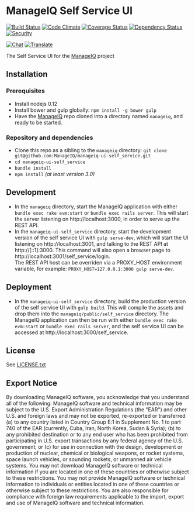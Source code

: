 # ManageIQ Self Service UI

[![Build Status](https://travis-ci.org/ManageIQ/manageiq-ui-self_service.svg)](https://travis-ci.org/ManageIQ/manageiq-ui-self_service)
[![Code Climate](https://codeclimate.com/github/ManageIQ/manageiq-ui-self_service/badges/gpa.svg)](https://codeclimate.com/github/ManageIQ/manageiq-ui-self_service)
[![Coverage Status](http://img.shields.io/coveralls/ManageIQ/manageiq-ui-self_service.svg)](https://coveralls.io/r/ManageIQ/manageiq-ui-self_service)
[![Dependency Status](https://gemnasium.com/ManageIQ/manageiq-ui-self_service.svg)](https://gemnasium.com/ManageIQ/manageiq-ui-self_service)
[![Security](https://hakiri.io/github/ManageIQ/manageiq-ui-self_service/master.svg)](https://hakiri.io/github/ManageIQ/manageiq-ui-self_service/master)

[![Chat](https://badges.gitter.im/Join%20Chat.svg)](https://gitter.im/ManageIQ/manageiq-ui-self_service?utm_source=badge&utm_medium=badge&utm_campaign=pr-badge&utm_content=badge)
[![Translate](https://img.shields.io/badge/translate-zanata-blue.svg)](https://translate.zanata.org/zanata/project/view/manageiq-ui-self_service)

The Self Service UI for the [ManageIQ](http://github.com/ManageIQ/manageiq) project

## Installation

### Prerequisites

- Install nodejs 0.12
- Install bower and gulp globally: `npm install -g bower gulp`
- Have the [ManageIQ](http://github.com/ManageIQ/manageiq) repo cloned into a
  directory named `manageiq`, and ready to be started.

### Repository and dependencies

- Clone this repo as a sibling to the `manageiq` directory:
  `git clone git@github.com:ManageIQ/manageiq-ui-self_service.git`
- `cd manageiq-ui-self_service`
- `bundle install`
- `npm install` *(at least version 3.0)*

## Development

- In the `manageiq` directory, start the ManageIQ application with either
  `bundle exec rake evm:start` or `bundle exec rails server`.  This will start
  the server listening on http://localhost:3000, in order to serve up the REST
  API.
- In the `manageiq-ui-self_service` directory, start the development version of
  the self service UI with `gulp serve-dev`, which will start the UI listening
  on http://localhost:3001, and talking to the REST API at
  http://[::1]:3000.  This command will also open a browser page to
  http://localhost:3001/self_service/login.  
  The REST API host can be overriden via a PROXY\_HOST environment variable, for
  example: `PROXY_HOST=127.0.0.1:3000 gulp serve-dev`.

## Deployment

- In the `manageiq-ui-self_service` directory, build the production version of
  the self service UI with `gulp build`.  This will compile the assets and drop
  them into the `manageiq/public/self_service` directory.  The ManageIQ
  application can then be run with either `bundle exec rake evm:start` or
  `bundle exec rails server`, and the self service UI can be accessed at
  http://localhost:3000/self_service.

## License

See [LICENSE.txt](LICENSE.txt)

## Export Notice

By downloading ManageIQ software, you acknowledge that you understand all of the
following: ManageIQ software and technical information may be subject to the
U.S. Export Administration Regulations (the "EAR") and other U.S. and foreign
laws and may not be exported, re-exported or transferred (a) to any country
listed in Country Group E:1 in Supplement No. 1 to part 740 of the EAR
(currently, Cuba, Iran, North Korea, Sudan & Syria); (b) to any prohibited
destination or to any end user who has been prohibited from participating in
U.S. export transactions by any federal agency of the U.S. government; or (c)
for use in connection with the design, development or production of nuclear,
chemical or biological weapons, or rocket systems, space launch vehicles, or
sounding rockets, or unmanned air vehicle systems. You may not download ManageIQ
software or technical information if you are located in one of these countries
or otherwise subject to these restrictions. You may not provide ManageIQ
software or technical information to individuals or entities located in one of
these countries or otherwise subject to these restrictions. You are also
responsible for compliance with foreign law requirements applicable to the
import, export and use of ManageIQ software and technical information.
